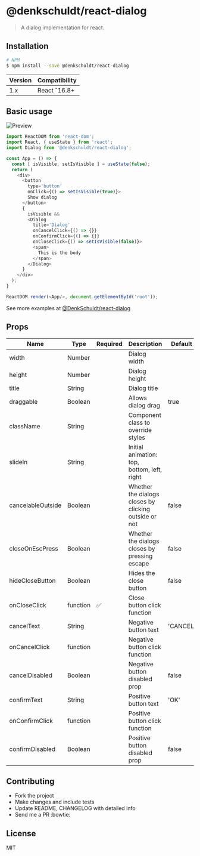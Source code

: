 
# @denkschuldt/react-dialog

> A dialog implementation for react.

## Installation
```bash
# NPM
$ npm install --save @denkschuldt/react-dialog
```
|Version     | Compatibility|
|------------|--------------|
|1.x         | React ˆ16.8+ |

## Basic usage

<img
  src="./demo.gif"
  alt="Preview"/>

```javascript
import ReactDOM from 'react-dom';
import React, { useState } from 'react';
import Dialog from '@denkschuldt/react-dialog';

const App = () => {
  const [ isVisible, setIsVisible ] = useState(false);
  return (
    <div>
      <button
        type='button'
        onClick={() => setIsVisible(true)}>
        Show dialog
      </button>
      {
        isVisible &&
        <Dialog
          title='Dialog'
          onCancelClick={() => {}}
          onConfirmClick={() => {}}
          onCloseClick={() => setIsVisible(false)}>
          <span>
            This is the body
          </span>
        </Dialog>
      }
    </div>
  );
}

ReactDOM.render(<App/>, document.getElementById('root'));

```
See more examples at [@DenkSchuldt/react-dialog](https://denkschuldt.github.io/react-dialog)

## Props

| Name              | Type     | Required           | Description                                           | Default |
|-------------------|----------|--------------------|-------------------------------------------------------|---------|
| width             | Number   |                    | Dialog width                                          |         |
| height            | Number   |                    | Dialog height                                         |         |
| title             | String   |                    | Dialog title                                          |         |
| draggable         | Boolean  |                    | Allows dialog drag                                    | true    |
| className         | String   |                    | Component class to override styles                    |         |
| slideIn           | String   |                    | Initial animation: top, bottom, left, right           |         |
| cancelableOutside | Boolean  |                    | Whether the dialogs closes by clicking outside or not | false   |
| closeOnEscPress   | Boolean  |                    | Whether the dialogs closes by pressing escape         | false   |
| hideCloseButton   | Boolean  |                    | Hides the close button                                | false   |
| onCloseClick      | function | :white_check_mark: | Close button click function                           |         |
| cancelText        | String   |                    | Negative button text                                  | 'CANCEL'|
| onCancelClick     | function |                    | Negative button click function                        |         |
| cancelDisabled    | Boolean  |                    | Negative button disabled prop                         | false   |
| confirmText       | String   |                    | Positive button text                                  | 'OK'    |
| onConfirmClick    | function |                    | Positive button click function                        |         |
| confirmDisabled   | Boolean  |                    | Positive button disabled prop                         | false   |


## Contributing
* Fork the project
* Make changes and include tests
* Update README, CHANGELOG with detailed info
* Send me a PR :bowtie:


## License

MIT
